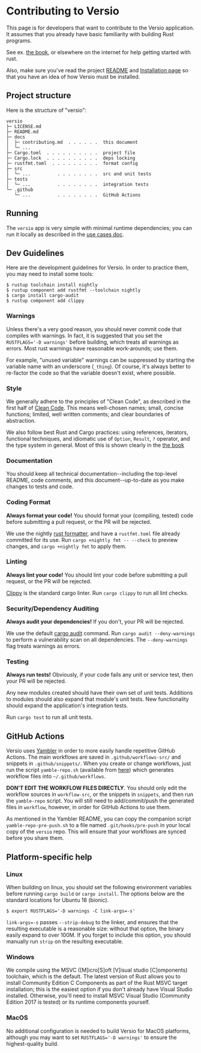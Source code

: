 # Contributing to Versio

This page is for developers that want to contribute to the Versio
application. It assumes that you already have basic familiarity with
building Rust programs.

See ex. [the book](https://doc.rust-lang.org/book/index.html), or
elsewhere on the internet for help getting started with rust.

Also, make sure you've read the project [README](../README.md) and
[Installation page](./installing.md) so that you have an idea of how
Versio must be installed.

## Project structure

Here is the structure of "versio":

```
versio
├─ LICENSE.md
├─ README.md
├─ docs
│  ├─ contributing.md  . . . . . .  this document
│  └─ ...
├─ Cargo.toml  . . . . . . . . . .  project file
├─ Cargo.lock  . . . . . . . . . .  deps locking
├─ rustfmt.toml  . . . . . . . . .  format config
├─ src
│  └─ ...          . . . . . . . .  src and unit tests
├─ tests
│  └─ ...          . . . . . . . .  integration tests
└─ .github
   └─ ...          . . . . . . . .  GitHub Actions
```

<!--
TODO: Further work:

└─ builds
   ├─ deploy
   │  ├─ build-app.sh  . . . . . .  deploy build script
   │  └─ ...       . . . . . . . .  deploy support
   └─ test
      ├─ service-tests.sh  . . . .  test run script
      └─ docker-compose.yml  . . .  test run config
-->

## Running

The `versio` app is very simple with minimal runtime dependencies; you
can run it locally as described in the [use cases doc](./use_cases.md).

## Dev Guidelines

[dev guidelines]: #dev-guidelines

Here are the development guidelines for Versio. In order to practice
them, you may need to install some tools:

```
$ rustup toolchain install nightly
$ rustup component add rustfmt --toolchain nightly
$ cargo install cargo-audit
$ rustup component add clippy
```

### Warnings

Unless there's a very good reason, you should never commit code that
compiles with warnings. In fact, it is suggested that you set the
`RUSTFLAGS='-D warnings'` before building, which treats all warnings as
errors. Most rust warnings have reasonable work-arounds; use them.

For example, "unused variable" warnings can be suppressed by starting
the variable name with an underscore (`_thing`). Of course, it's always
better to re-factor the code so that the variable doesn't exist, where
possible.

### Style

We generally adhere to the principles of "Clean Code", as described in
the first half of [Clean
Code](https://www.amazon.com/Clean-Code-Handbook-Software-Craftsmanship-ebook-dp-B001GSTOAM/dp/B001GSTOAM/ref=mt_kindle?_encoding=UTF8&me=&qid=1541523061).
This means well-chosen names; small, concise functions; limited, well
written comments; and clear boundaries of abstraction.

We also follow best Rust and Cargo practices: using references,
iterators, functional techniques, and idiomatic use of `Option`,
`Result`, `?` operator, and the type system in general. Most of this is
shown clearly in the [the
book](https://www.amazon.com/Clean-Code-Handbook-Software-Craftsmanship-ebook-dp-B001GSTOAM/dp/B001GSTOAM/ref=mt_kindle?_encoding=UTF8&me=&qid=1541523061)

### Documentation

You should keep all technical documentation--including the top-level
README, code comments, and this document--up-to-date as you make changes
to tests and code.

### Coding Format

**Always format your code!** You should format your (compiling, tested)
code before submitting a pull request, or the PR will be rejected.

We use the nightly [rust
formatter](https://github.com/rust-lang-nursery/rustfmt), and have a
`rustfmt.toml` file already committed for its use. Run `cargo +nightly
fmt -- --check` to preview changes, and `cargo +nightly fmt` to apply
them.

### Linting

**Always lint your code!** You should lint your code before submitting a
pull request, or the PR will be rejected.

[Clippy](https://github.com/rust-lang/rust-clippy) is the standard cargo
linter. Run `cargo clippy` to run all lint checks.

### Security/Dependency Auditing

**Always audit your dependencies!** If you don't, your PR will be
rejected.

We use the default [cargo audit](https://github.com/RustSec/cargo-audit)
command. Run `cargo audit --deny-warnings` to perform a vulnerability
scan on all dependencies. The `--deny-warnings` flag treats warnings as
errors.

### Testing

**Always run tests!** Obviously, if your code fails any unit or service
test, then your PR will be rejected.

Any new modules created should have their own set of unit tests.
Additions to modules should also expand that module's unit tests. New
functionality should expand the application's integration tests.

Run `cargo test` to run all unit tests.

## GitHub Actions

Versio uses
[Yambler](https://github.com/chaaz/versio-actions/tree/main/yambler) in
order to more easily handle repetitive GitHub Actions. The main
workflows are saved in `.github/workflows-src/` and snippets in
`.github/snippets/`. When you create or change workflows, just run the
script `yamble-repo.sh` (available from
[here](https://github.com/chaaz/versio-actions/blob/main/scripts/yamble-repo.sh))
which generates workflow files into `~/.github/workflows`.

**DON'T EDIT THE WORKFLOW FILES DIRECTLY**. You should only edit the
workflow sources in `workflow-src`, or the snippets in `snippets`, and
then run the `yamble-repo` script. You will still need to
add/commit/push the generated files in `workflow`, however, in order for
GitHub Actions to use them.

As mentioned in the Yambler README, you can copy the companion script
`yamble-repo-pre-push.sh` to a file named `.git/hooks/pre-push` in your
local copy of the `versio` repo. This will ensure that your workflows
are synced before you share them.

## Platform-specific help

[platform-specific help]: #platform-specific-help

### Linux

[linux]: #linux

When building on linux, you should set the following environment
variables before running `cargo build` or `cargo install`. The options
below are the standard locations for Ubuntu 18 (bionic).

```
$ export RUSTFLAGS='-D warnings -C link-args=-s'
```

`link-args=-s` passes `--strip-debug` to the linker, and ensures that
the resulting executable is a reasonable size: without that option, the
binary easily expand to over 100M. If you forget to include this option,
you should manually run `strip` on the resulting executable.

### Windows

[windows]: #windows

We compile using the MSVC ([M]icro[S]oft [V]isual studio [C]omponents)
toolchain, which is the default. The latest version of Rust allows you
to install Community Edition C Components as part of the Rust MSVC
target installation; this is the easiest option if you don't already
have Visual Studio installed. Otherwise, you'll need to install MSVC
Visual Studio (Community Edition 2017 is tested) or its runtime
components yourself.

### MacOS

[macos]: #macos

No additional configuration is needed to build Versio for MacOS
platforms, although you may want to set `RUSTFLAGS='-D warnings'` to
ensure the highest-quality build.
